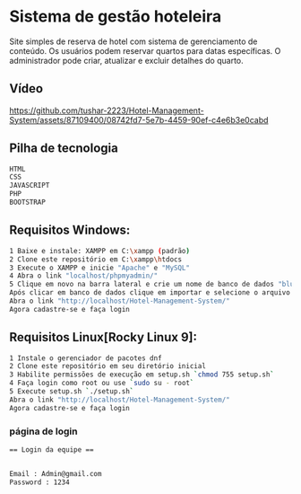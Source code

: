 # Sistema de gestão hoteleira

Site simples de reserva de hotel com sistema de gerenciamento de conteúdo. Os usuários podem reservar quartos para datas específicas. O administrador pode criar, atualizar e excluir detalhes do quarto.

## Vídeo
<!--<a href="https://www.youtube.com/watch?v=rKwBxxVXWkM">clique aqui..</a>-->
https://github.com/tushar-2223/Hotel-Management-System/assets/87109400/08742fd7-5e7b-4459-90ef-c4e6b3e0cabd

## Pilha de tecnologia
```sh
HTML
CSS
JAVASCRIPT
PHP
BOOTSTRAP 
```

## Requisitos Windows:

```sh
1 Baixe e instale: XAMPP em C:\xampp (padrão)
2 Clone este repositório em C:\xampp\htdocs
3 Execute o XAMPP e inicie "Apache" e "MySQL"
4 Abra o link "localhost/phpmyadmin/"
5 Clique em novo na barra lateral e crie um nome de banco de dados "bluebirdhotel"
Após clicar em banco de dados clique em importar e selecione o arquivo "bluebirdhotel.sql"
Abra o link "http://localhost/Hotel-Management-System/"
Agora cadastre-se e faça login
```

## Requisitos Linux[Rocky Linux 9]:

```sh
1 Instale o gerenciador de pacotes dnf
2 Clone este repositório em seu diretório inicial
3 Habilite permissões de execução em setup.sh `chmod 755 setup.sh`
4 Faça login como root ou use `sudo su - root`
5 Execute setup.sh `./setup.sh`
Abra o link "http://localhost/Hotel-Management-System/"
Agora cadastre-se e faça login
```


### página de login

```sh
== Login da equipe ==


Email : Admin@gmail.com
Password : 1234
```
